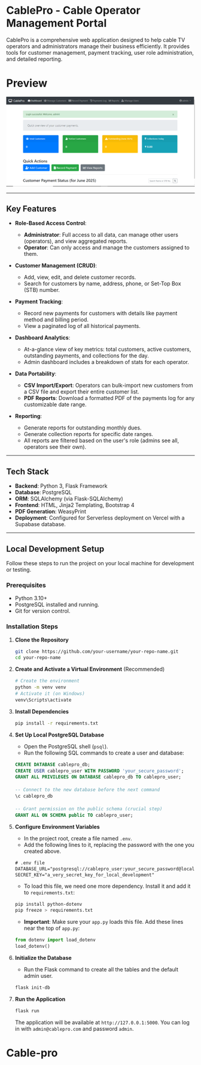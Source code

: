 # CablePro - Cable Operator Management Portal

CablePro is a comprehensive web application designed to help cable TV operators and administrators manage their business efficiently. It provides tools for customer management, payment tracking, user role administration, and detailed reporting.

 # Preview 

<img src="https://github.com/Gokul-dev-creator/Cable-pro/blob/main/static/images/preview.PNG">

---

## Key Features

*   **Role-Based Access Control**:
    *   **Administrator**: Full access to all data, can manage other users (operators), and view aggregated reports.
    *   **Operator**: Can only access and manage the customers assigned to them.

*   **Customer Management (CRUD)**:
    *   Add, view, edit, and delete customer records.
    *   Search for customers by name, address, phone, or Set-Top Box (STB) number.

*   **Payment Tracking**:
    *   Record new payments for customers with details like payment method and billing period.
    *   View a paginated log of all historical payments.

*   **Dashboard Analytics**:
    *   At-a-glance view of key metrics: total customers, active customers, outstanding payments, and collections for the day.
    *   Admin dashboard includes a breakdown of stats for each operator.

*   **Data Portability**:
    *   **CSV Import/Export**: Operators can bulk-import new customers from a CSV file and export their entire customer list.
    *   **PDF Reports**: Download a formatted PDF of the payments log for any customizable date range.

*   **Reporting**:
    *   Generate reports for outstanding monthly dues.
    *   Generate collection reports for specific date ranges.
    *   All reports are filtered based on the user's role (admins see all, operators see their own).

---

## Tech Stack

*   **Backend**: Python 3, Flask Framework
*   **Database**: PostgreSQL
*   **ORM**: SQLAlchemy (via Flask-SQLAlchemy)
*   **Frontend**: HTML, Jinja2 Templating, Bootstrap 4
*   **PDF Generation**: WeasyPrint
*   **Deployment**: Configured for Serverless deployment on Vercel with a Supabase database.

---

## Local Development Setup

Follow these steps to run the project on your local machine for development or testing.

### Prerequisites
*   Python 3.10+
*   PostgreSQL installed and running.
*   Git for version control.

### Installation Steps

1.  **Clone the Repository**
    ```bash
    git clone https://github.com/your-username/your-repo-name.git
    cd your-repo-name
    ```

2.  **Create and Activate a Virtual Environment** (Recommended)
    ```bash
    # Create the environment
    python -m venv venv
    # Activate it (on Windows)
    venv\Scripts\activate
    ```

3.  **Install Dependencies**
    ```bash
    pip install -r requirements.txt
    ```

4.  **Set Up Local PostgreSQL Database**
    *   Open the PostgreSQL shell (`psql`).
    *   Run the following SQL commands to create a user and database:
    ```sql
    CREATE DATABASE cablepro_db;
    CREATE USER cablepro_user WITH PASSWORD 'your_secure_password';
    GRANT ALL PRIVILEGES ON DATABASE cablepro_db TO cablepro_user;
    
    -- Connect to the new database before the next command
    \c cablepro_db
    
    -- Grant permission on the public schema (crucial step)
    GRANT ALL ON SCHEMA public TO cablepro_user;
    ```

5.  **Configure Environment Variables**
    *   In the project root, create a file named `.env`.
    *   Add the following lines to it, replacing the password with the one you created above.
    ```
    # .env file
    DATABASE_URL="postgresql://cablepro_user:your_secure_password@localhost/cablepro_db"
    SECRET_KEY="a_very_secret_key_for_local_development"
    ```
    *   To load this file, we need one more dependency. Install it and add it to `requirements.txt`:
    ```bash
    pip install python-dotenv
    pip freeze > requirements.txt
    ```
    *   **Important**: Make sure your `app.py` loads this file. Add these lines near the top of `app.py`:
    ```python
    from dotenv import load_dotenv
    load_dotenv()
    ```
    

6.  **Initialize the Database**
    *   Run the Flask command to create all the tables and the default admin user.
    ```bash
    flask init-db
    ```

7.  **Run the Application**
    ```bash
    flask run
    ```
    The application will be available at `http://127.0.0.1:5000`. You can log in with `admin@cablepro.com` and password `admin`.
# Cable-pro
